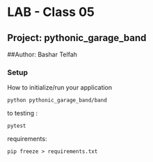 # LAB - Class 05
## Project: pythonic_garage_band
##Author: Bashar Telfah
### Setup

How to initialize/run your application
```
python pythonic_garage_band/band
```
to testing :
```
pytest 
```
requirements:
```
pip freeze > requirements.txt
```